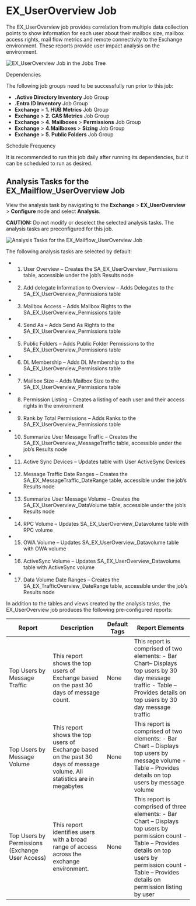 # EX_UserOverview Job

The EX_UserOverview job provides correlation from multiple data collection points to show
information for each user about their mailbox size, mailbox access rights, mail flow metrics and
remote connectivity to the Exchange environment. These reports provide user impact analysis on the
environment.

![EX_UserOverview Job in the Jobs Tree](/img/product_docs/accessanalyzer/11.6/accessanalyzer/solutions/exchange/mailflowuseroverviewjobstree.webp)

Dependencies

The following job groups need to be successfully run prior to this job:

- **.Active Directory Inventory** Job Group
- **.Entra ID Inventory** Job Group
- **Exchange** > **1. HUB Metrics** Job Group
- **Exchange** > **2. CAS Metrics** Job Group
- **Exchange** > **4. Mailboxes** > **Permissions** Job Group
- **Exchange** > **4.Mailboxes** > **Sizing** Job Group
- **Exchange** > **5. Public Folders** Job Group

Schedule Frequency

It is recommended to run this job daily after running its dependencies, but it can be scheduled to
run as desired.

## Analysis Tasks for the EX_Mailflow_UserOverview Job

View the analysis task by navigating to the **Exchange** > **EX_UserOverview** > **Configure** node
and select **Analysis**.

**CAUTION:** Do not modify or deselect the selected analysis tasks. The analysis tasks are
preconfigured for this job.

![Analysis Tasks for the EX_Mailflow_UserOverview Job](/img/product_docs/accessanalyzer/11.6/accessanalyzer/solutions/exchange/mailflowuseroverviewanalysis.webp)

The following analysis tasks are selected by default:

-   1. User Overview – Creates the SA_EX_UserOverview_Permissions table, accessible under the job’s
       Results node
-   2. Add delegate Information to Overview – Adds Delegates to the SA_EX_UserOverview_Permissions
       table
-   3. Mailbox Access – Adds Mailbox Rights to the SA_EX_UserOverview_Permissions table
-   4. Send As – Adds Send As Rights to the SA_EX_UserOverview_Permissions table
-   5. Public Folders – Adds Public Folder Permissions to the SA_EX_UserOverview_Permissions table
-   6. DL Membership – Adds DL Membership to the SA_EX_UserOverview_Permissions table
-   7. Mailbox Size – Adds Mailbox Size to the SA_EX_UserOverview_Permissions table
-   8. Permission Listing – Creates a listing of each user and their access rights in the
       environment
-   9. Rank by Total Permissions – Adds Ranks to the SA_EX_UserOverview_Permissions table
-   10. Summarize User Message Traffic – Creates the SA_EX_UserOverview_MessageTraffic table,
        accessible under the job’s Results node
-   11. Active Sync Devices – Updates table with User ActiveSync Devices
-   12. Message Traffic Date Ranges – Creates the SA_EX_MessageTraffic_DateRange table, accessible
        under the job’s Results node
-   13. Summarize User Message Volume – Creates the SA_EX_UserOverview_DataVolume table, accessible
        under the job’s Results node
-   14. RPC Volume – Updates SA_EX_UserOverview_Datavolume table with RPC volume
-   15. OWA Volume – Updates SA_EX_UserOverview_Datavolume table with OWA volume
-   16. ActiveSync Volume – Updates SA_EX_UserOverview_Datavolume table with ActiveSync volume
-   17. Data Volume Date Ranges – Creates the SA_EX_TrafficOverview_DateRange table, accessible
        under the job’s Results node

In addition to the tables and views created by the analysis tasks, the EX_UserOverview job produces
the following pre-configured reports:

| Report                                          | Description                                                                                                              | Default Tags | Report Elements                                                                                                                                                                                                       |
| ----------------------------------------------- | ------------------------------------------------------------------------------------------------------------------------ | ------------ | --------------------------------------------------------------------------------------------------------------------------------------------------------------------------------------------------------------------- |
| Top Users by Message Traffic                    | This report shows the top users of Exchange based on the past 30 days of message count.                                  | None         | This report is comprised of two elements: - Bar Chart– Displays top users by 30 day message traffic - Table – Provides details on top users by 30 day message traffic                                                 |
| Top Users by Message Volume                     | This report shows the top users of Exchange based on the past 30 days of message volume. All statistics are in megabytes | None         | This report is comprised of two elements: - Bar Chart – Displays top users by message volume - Table – Provides details on top users by message volume                                                                |
| Top Users by Permissions (Exchange User Access) | This report identifies users with a broad range of access across the exchange environment.                               | None         | This report is comprised of three elements: - Bar Chart – Displays top users by permission count - Table – Provides details on top users by permission count - Table – Provides details on permission listing by user |
